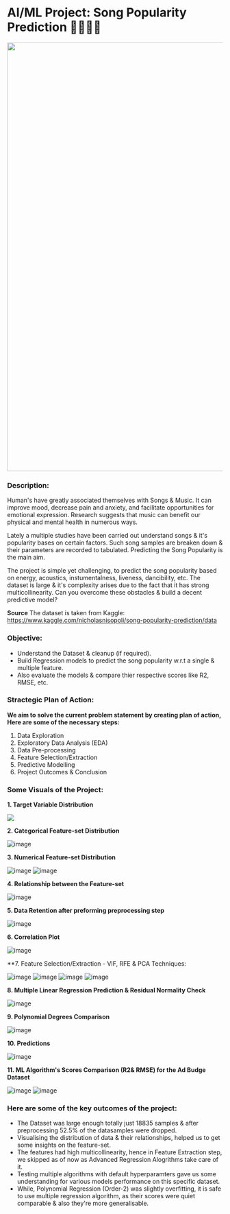 # AI/ML Project: Song Popularity Prediction 🎷🎸🎹🎼
<p align="center"><img src="https://user-images.githubusercontent.com/54996245/145608240-38d9cd36-4fb2-4ea6-aaf6-abbc8446fa2d.jpg" style="width: 1000px;"/></p>

### Description:

Human's have greatly associated themselves with Songs & Music. It can improve mood, decrease pain and anxiety, and facilitate opportunities for emotional expression. Research suggests that music can benefit our physical and mental health in numerous ways. 

Lately a multiple studies have been carried out understand songs & it's popularity bases on certain factors. Such song samples are breaken down & their parameters are recorded to tabulated. Predicting the Song Popularity is the main aim.

The project is simple yet challenging, to predict the song popularity based on energy, acoustics, instumentalness, liveness, dancibility, etc. The dataset is large & it's complexity arises due to the fact that it has strong multicollinearity. Can you overcome these obstacles & build a decent predictive model?

**Source**
The dataset is taken from Kaggle:
https://www.kaggle.com/nicholasnisopoli/song-popularity-prediction/data

### Objective:
- Understand the Dataset & cleanup (if required).
- Build Regression models to predict the song popularity w.r.t a single & multiple feature.
- Also evaluate the models & compare thier respective scores like R2, RMSE, etc.

### Stractegic Plan of Action:
  
**We aim to solve the current problem statement by creating plan of action, Here are some of the necessary steps:**
1. Data Exploration
2. Exploratory Data Analysis (EDA)
3. Data Pre-processing
4. Feature Selection/Extraction
5. Predictive Modelling
6. Project Outcomes & Conclusion

### Some Visuals of the Project:
**1. Target Variable Distribution**

<p align="left"><img src="https://user-images.githubusercontent.com/54996245/145608944-6aa51ca9-edb7-42a2-8525-8e864cfd1a67.png" /></p>

**2. Categorical Feature-set Distribution**
  
![image](https://user-images.githubusercontent.com/54996245/145608988-d08335b1-70e5-436f-9266-e8258efdac2a.png)

**3. Numerical Feature-set Distribution**

![image](https://user-images.githubusercontent.com/54996245/145609019-af47c18e-20fa-483b-a385-0c34912df74b.png)
![image](https://user-images.githubusercontent.com/54996245/145609030-592fd69f-d5eb-47d1-ad38-2d6b34f2a077.png)

**4. Relationship between the Feature-set**

![image](https://user-images.githubusercontent.com/54996245/145626525-b34ae81d-ea66-46c3-8b62-ea5fba8775bc.png)

**5. Data Retention after preforming preprocessing step**

![image](https://user-images.githubusercontent.com/54996245/145609168-9784b392-0f37-4926-beef-43d5a799b271.png)

**6. Correlation Plot**
  
![image](https://user-images.githubusercontent.com/54996245/145626386-090029e6-9aec-48ad-804e-f37ac2e0d2c1.png)

**7. Feature Selection/Extraction - VIF, RFE & PCA Techniques:

![image](https://user-images.githubusercontent.com/54996245/145609239-3f475842-b7fd-4e28-99f1-62412ea6c525.png)
![image](https://user-images.githubusercontent.com/54996245/145609258-538658b5-8c32-4615-b9ce-428cdc241088.png)
![image](https://user-images.githubusercontent.com/54996245/145609272-1b23fd01-1f0d-4e21-8707-2da0f82661f6.png)
![image](https://user-images.githubusercontent.com/54996245/145609301-6dd59dd4-470b-4198-b51e-8dc657fdd743.png)

**8. Multiple Linear Regression Prediction & Residual Normality Check**
  
![image](https://user-images.githubusercontent.com/54996245/145626263-903f493e-e304-488a-862e-54567af25eac.png)

**9. Polynomial Degrees Comparison**

![image](https://user-images.githubusercontent.com/54996245/145609472-55b87558-98e7-4ecf-b0cd-1b9094ad95d8.png)

**10. Predictions**

![image](https://user-images.githubusercontent.com/54996245/145609438-50087a5a-7013-49ee-828d-1355d80a7ce8.png)


**11. ML Algorithm's Scores Comparison (R2& RMSE) for the Ad Budge Dataset**

![image](https://user-images.githubusercontent.com/54996245/145609520-47928535-c007-486e-b14d-07f302db511c.png)
![image](https://user-images.githubusercontent.com/54996245/145609552-465cdf2b-fe99-42dc-8f4c-15522f7adaca.png)

### Here are some of the key outcomes of the project:
- The Dataset was large enough totally just 18835 samples & after preprocessing 52.5% of the datasamples were dropped. 
- Visualising the distribution of data & their relationships, helped us to get some insights on the feature-set.
- The features had high multicollinearity, hence in Feature Extraction step, we skipped as of now as Advanced Regression Alogrithms take care of it.
- Testing multiple algorithms with default hyperparamters gave us some understanding for various models performance on this specific dataset.
- While, Polynomial Regression (Order-2) was slightly overfitting, it is safe to use multiple regression algorithm, as their scores were quiet comparable & also they're more generalisable.
